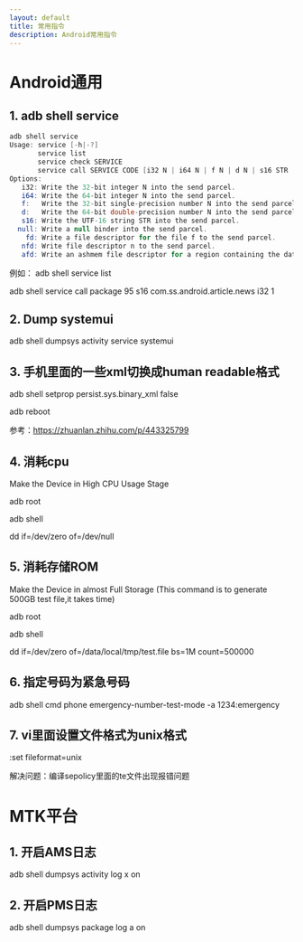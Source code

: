 ```yaml
---
layout: default
title: 常用指令
description: Android常用指令
---
```

# Android通用
## 1. adb shell service


```java
adb shell service
Usage: service [-h|-?]
       service list
       service check SERVICE
       service call SERVICE CODE [i32 N | i64 N | f N | d N | s16 STR | null | fd f | nfd n | afd f ] ...
Options:
   i32: Write the 32-bit integer N into the send parcel.
   i64: Write the 64-bit integer N into the send parcel.
   f:   Write the 32-bit single-precision number N into the send parcel.
   d:   Write the 64-bit double-precision number N into the send parcel.
   s16: Write the UTF-16 string STR into the send parcel.
  null: Write a null binder into the send parcel.
    fd: Write a file descriptor for the file f to the send parcel.
   nfd: Write file descriptor n to the send parcel.
   afd: Write an ashmem file descriptor for a region containing the data from file f to the send parcel.
```

例如：
adb shell service list

adb shell service call package 95 s16 com.ss.android.article.news i32 1


## 2. Dump systemui
adb shell dumpsys activity service systemui

## 3. 手机里面的一些xml切换成human readable格式
adb shell setprop persist.sys.binary_xml false

adb reboot

参考：https://zhuanlan.zhihu.com/p/443325799


## 4. 消耗cpu
Make the Device in High CPU Usage Stage

adb root

adb shell

dd if=/dev/zero  of=/dev/null

## 5. 消耗存储ROM
Make the Device in almost Full Storage (This command is to generate 500GB test file,it takes time)

adb root

adb shell

dd if=/dev/zero of=/data/local/tmp/test.file bs=1M count=500000


## 6. 指定号码为紧急号码
adb shell cmd phone emergency-number-test-mode -a 1234:emergency

## 7. vi里面设置文件格式为unix格式
:set fileformat=unix

解决问题：编译sepolicy里面的te文件出现报错问题


# MTK平台
## 1. 开启AMS日志
adb shell dumpsys activity log x on

## 2. 开启PMS日志
adb shell dumpsys package log a on
